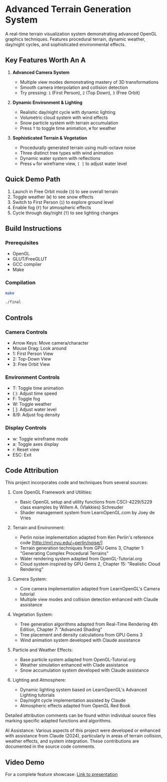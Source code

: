 # Advanced Terrain Generation System

A real-time terrain visualization system demonstrating advanced OpenGL graphics techniques. Features procedural terrain, dynamic weather, day/night cycles, and sophisticated environmental effects.

## Key Features Worth An A

1. **Advanced Camera System**
   - Multiple view modes demonstrating mastery of 3D transformations
   - Smooth camera interpolation and collision detection
   - Try pressing: `1` (First Person), `2` (Top Down), `3` (Free Orbit)

2. **Dynamic Environment & Lighting**
   - Realistic day/night cycle with dynamic lighting
   - Volumetric cloud system with wind effects
   - Snow particle system with terrain accumulation
   - Press `T` to toggle time animation, `W` for weather

3. **Sophisticated Terrain & Vegetation**
   - Procedurally generated terrain using multi-octave noise
   - Three distinct tree types with wind animation
   - Dynamic water system with reflections
   - Press `w` for wireframe view, `[ ]` to adjust water level

## Quick Demo Path
1. Launch in Free Orbit mode (`3`) to see overall terrain
2. Toggle weather (`W`) to see snow effects
3. Switch to First Person (`1`) to explore ground level
4. Enable fog (`F`) for atmospheric effects
5. Cycle through day/night (`T`) to see lighting changes

## Build Instructions

### Prerequisites
- OpenGL
- GLUT/FreeGLUT
- GCC compiler
- Make

### Compilation
```bash
make
```
```bash
./final
```

## Controls

### Camera Controls
- Arrow Keys: Move camera/character
- Mouse Drag: Look around
- 1: First Person View
- 2: Top-Down View
- 3: Free Orbit View

### Environment Controls
- T: Toggle time animation
- ( ): Adjust time speed
- F: Toggle fog
- W: Toggle weather
- [ ]: Adjust water level
- 8/9: Adjust fog density

### Display Controls
- w: Toggle wireframe mode
- a: Toggle axes display
- r: Reset view
- ESC: Exit

## Code Attribution

This project incorporates code and techniques from several sources:

1. Core OpenGL Framework and Utilities:
   - Basic OpenGL setup and utility functions from CSCI-4229/5229 class examples by Willem A. (Vlakkies) Schreuder
   - Shader management system from LearnOpenGL.com by Joey de Vries

2. Terrain and Environment:
   - Perlin noise implementation adapted from Ken Perlin's reference code [http://mrl.nyu.edu/~perlin/noise/]
   - Terrain generation techniques from GPU Gems 3, Chapter 1: "Generating Complex Procedural Terrains"
   - Water rendering system adapted from OpenGL-Tutorial.org
   - Cloud system inspired by GPU Gems 2, Chapter 15: "Realistic Cloud Rendering"

3. Camera System:
   - Core camera implementation adapted from LearnOpenGL's Camera tutorial
   - Multiple view modes and collision detection enhanced with Claude assistance

4. Vegetation System:
   - Tree generation algorithms adapted from Real-Time Rendering 4th Edition, Chapter 7: "Advanced Shading"
   - Tree placement and density calculations from GPU Gems 3
   - Wind animation system developed with Claude assistance

5. Particle and Weather Effects:
   - Base particle system adapted from OpenGL-Tutorial.org
   - Weather simulation enhanced with Clade assistance
   - Snow accumulation system developed with Claude assistance

6. Lighting and Atmosphere:
   - Dynamic lighting system based on LearnOpenGL's Advanced Lighting tutorials
   - Day/night cycle implementation assisted by Claude
   - Atmospheric effects adapted from OpenGL Red Book

Detailed attribution comments can be found within individual source files marking specific adapted functions and algorithms.

AI Assistance: Various aspects of this project were developed or enhanced with assistance from Claude (2024), particularly in areas of terrain collision, weather effects, and system integration. These contributions are documented in the source code comments.

## Video Demo
For a complete feature showcase: [Link to presentation](https://youtu.be/P-GCLTKG9bw)